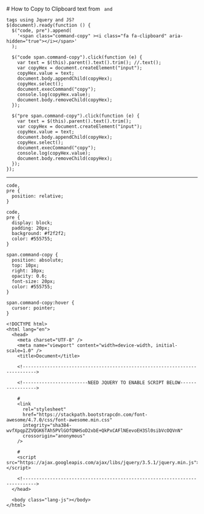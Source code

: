 \# How to Copy to Clipboard text from ` and`

    tags using Jquery and JS?
    $(document).ready(function () {
      $("code, pre").append(
        '<span class="command-copy" ><i class="fa fa-clipboard" aria-hidden="true"></i></span>'
      );

      $("code span.command-copy").click(function (e) {
        var text = $(this).parent().text().trim(); //.text();
        var copyHex = document.createElement("input");
        copyHex.value = text;
        document.body.appendChild(copyHex);
        copyHex.select();
        document.execCommand("copy");
        console.log(copyHex.value);
        document.body.removeChild(copyHex);
      });

      $("pre span.command-copy").click(function (e) {
        var text = $(this).parent().text().trim();
        var copyHex = document.createElement("input");
        copyHex.value = text;
        document.body.appendChild(copyHex);
        copyHex.select();
        document.execCommand("copy");
        console.log(copyHex.value);
        document.body.removeChild(copyHex);
      });
    });

---

    code,
    pre {
      position: relative;
    }

    code,
    pre {
      display: block;
      padding: 20px;
      background: #f2f2f2;
      color: #555755;
    }

    span.command-copy {
      position: absolute;
      top: 10px;
      right: 10px;
      opacity: 0.6;
      font-size: 20px;
      color: #555755;
    }

    span.command-copy:hover {
      cursor: pointer;
    }

    <!DOCTYPE html>
    <html lang="en">
      <head>
        <meta charset="UTF-8" />
        <meta name="viewport" content="width=device-width, initial-scale=1.0" />
        <title>Document</title>

        <!--------------------------------------------------------------------------->

        <!------------------------NEED JQUERY TO ENABLE SCRIPT BELOW----------------->

        #
        <link
          rel="stylesheet"
          href="https://stackpath.bootstrapcdn.com/font-awesome/4.7.0/css/font-awesome.min.css"
          integrity="sha384-wvfXpqpZZVQGK6TAh5PVlGOfQNHSoD2xbE+QkPxCAFlNEevoEH3Sl0sibVcOQVnN"
          crossorigin="anonymous"
        />

        #
        <script src="https://ajax.googleapis.com/ajax/libs/jquery/3.5.1/jquery.min.js"></script>

        <!--------------------------------------------------------------------------->
      </head>

      <body class="lang-js"></body>
    </html>
